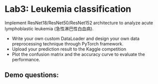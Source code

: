 # Lab3: Leukemia classification
Implement ResNet18/ResNet50/ResNet152 architecture to analyze acute lymphoblastic leukemia (急性淋巴性白血病).
* Write your own custom DataLoader and design your own data preprocessing technique through PyTorch framework.
* Upload your prediction result to the Kaggle competition
* Plot the confusion matrix and the accuracy curve to evaluate the performance.

## Demo questions: